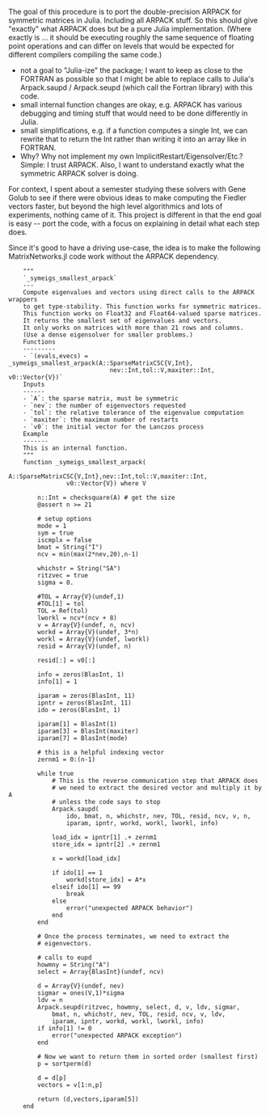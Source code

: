 The goal of this procedure is to port the double-precision ARPACK
for symmetric matrices in Julia. Including all ARPACK stuff. So this should
give "exactly" what ARPACK does but be a pure Julia implementation.
(Where exactly is ... it should be executing roughly the same sequence of
floating point operations and can differ on levels that would be expected
for different compilers compiling the same code.)

- not a goal to "Julia-ize" the package; I want to keep as close to the FORTRAN
as possible so that I might be able to replace calls to Julia's Arpack.saupd /
Arpack.seupd (which call the Fortran library) with this code.
- small internal function changes are okay, e.g. ARPACK has various debugging
and timing stuff that would need to be done differently in Julia.
- small simplifications, e.g. if a function computes a single Int, we can
rewrite that to return the Int rather than writing it into an array like in
FORTRAN.
- Why? Why not implement my own ImplicitRestart/Eigensolver/Etc.? Simple: I trust
ARPACK. Also, I want to understand exactly what the symmetric ARPACK solver is doing.

For context, I spent about a semester studying these solvers with Gene Golub
to see if there were obvious ideas to make computing the Fiedler vectors faster,
but beyond the high level algorithmics and lots of experiments, nothing came of
it. This project is different in that the end goal is easy -- port the code,
with a focus on explaining in detail what each step does.

Since it's good to have a driving use-case,
the idea is to make the following MatrixNetworks.jl code work without the
ARPACK dependency.

        """
        `_symeigs_smallest_arpack`
        ---
        Compute eigenvalues and vectors using direct calls to the ARPACK wrappers
        to get type-stability. This function works for symmetric matrices.
        This function works on Float32 and Float64-valued sparse matrices.
        It returns the smallest set of eigenvalues and vectors.
        It only works on matrices with more than 21 rows and columns.
        (Use a dense eigensolver for smaller problems.)
        Functions
        ---------
        - `(evals,evecs) = _symeigs_smallest_arpack(A::SparseMatrixCSC{V,Int},
                                nev::Int,tol::V,maxiter::Int, v0::Vector{V})`
        Inputs
        ------
        - `A`: the sparse matrix, must be symmetric
        - `nev`: the number of eigenvectors requested
        - `tol`: the relative tolerance of the eigenvalue computation
        - `maxiter`: the maximum number of restarts
        - `v0`: the initial vector for the Lanczos process
        Example
        -------
        This is an internal function.
        """
        function _symeigs_smallest_arpack(
                    A::SparseMatrixCSC{V,Int},nev::Int,tol::V,maxiter::Int,
                    v0::Vector{V}) where V

            n::Int = checksquare(A) # get the size
            @assert n >= 21

            # setup options
            mode = 1
            sym = true
            iscmplx = false
            bmat = String("I")
            ncv = min(max(2*nev,20),n-1)

            whichstr = String("SA")
            ritzvec = true
            sigma = 0.

            #TOL = Array{V}(undef,1)
            #TOL[1] = tol
            TOL = Ref(tol)
            lworkl = ncv*(ncv + 8)
            v = Array{V}(undef, n, ncv)
            workd = Array{V}(undef, 3*n)
            workl = Array{V}(undef, lworkl)
            resid = Array{V}(undef, n)

            resid[:] = v0[:]

            info = zeros(BlasInt, 1)
            info[1] = 1

            iparam = zeros(BlasInt, 11)
            ipntr = zeros(BlasInt, 11)
            ido = zeros(BlasInt, 1)

            iparam[1] = BlasInt(1)
            iparam[3] = BlasInt(maxiter)
            iparam[7] = BlasInt(mode)

            # this is a helpful indexing vector
            zernm1 = 0:(n-1)

            while true
                # This is the reverse communication step that ARPACK does
                # we need to extract the desired vector and multiply it by A
                # unless the code says to stop
                Arpack.saupd(
                    ido, bmat, n, whichstr, nev, TOL, resid, ncv, v, n,
                    iparam, ipntr, workd, workl, lworkl, info)

                load_idx = ipntr[1] .+ zernm1
                store_idx = ipntr[2] .+ zernm1

                x = workd[load_idx]

                if ido[1] == 1
                    workd[store_idx] = A*x
                elseif ido[1] == 99
                    break
                else
                    error("unexpected ARPACK behavior")
                end
            end

            # Once the process terminates, we need to extract the
            # eigenvectors.

            # calls to eupd
            howmny = String("A")
            select = Array{BlasInt}(undef, ncv)

            d = Array{V}(undef, nev)
            sigmar = ones(V,1)*sigma
            ldv = n
            Arpack.seupd(ritzvec, howmny, select, d, v, ldv, sigmar,
                bmat, n, whichstr, nev, TOL, resid, ncv, v, ldv,
                iparam, ipntr, workd, workl, lworkl, info)
            if info[1] != 0
                error("unexpected ARPACK exception")
            end

            # Now we want to return them in sorted order (smallest first)
            p = sortperm(d)

            d = d[p]
            vectors = v[1:n,p]

            return (d,vectors,iparam[5])
        end
